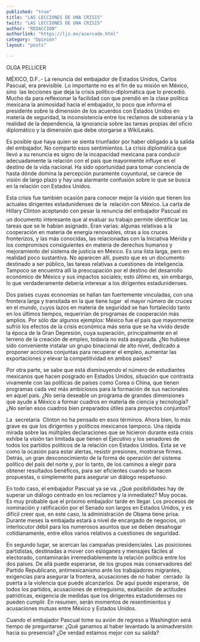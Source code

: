 ```yaml
---
published: "true"
title: "LAS LECCIONES DE UNA CRISIS"
twitt: "LAS LECCIONES DE UNA CRISIS"
author: "REDACCION"
authorlink: "https://ljz.mx/acercade.html"
category: "Opinión"
layout: "posts"

---
```



  OLGA PELLICER



  MÉXICO, D.F..- La renuncia del embajador de Estados Unidos, Carlos Pascual, era previsible. Lo importante no es el fin de su misión en México, sino  las lecciones que deja la crisis político-diplomática que lo precedió. Mucho da para reflexionar la facilidad con que prendió en la clase política mexicana la animosidad hacia el embajador, lo poco que informa el presidente sobre la dimensión de los acuerdos con Estados Unidos en materia de seguridad, la inconsistencia entre los reclamos de soberanía y la realidad de la dependencia, la ignorancia sobre las tareas propias del oficio diplomático y la dimensión que debe otorgarse a WikiLeaks.



  Es posible que haya quien se sienta triunfador por haber obligado a la salida del embajador. No comparto esos sentimientos. La crisis diplomática que llevó a su renuncia es signo de la incapacidad mexicana para conducir adecuadamente la relación con el país que mayormente influye en el destino de la vida nacional. Ha sido oportunidad para tomar conciencia de hasta dónde domina la percepción puramente coyuntural, se carece de visión de largo plazo y hay una alarmante confusión sobre lo que se busca en la relación con Estados Unidos.



  Esta crisis fue también ocasión para conocer mejor la visión que tienen los actuales dirigentes estadunidenses de la  relación con México. La carta de Hillary Clinton aceptando con pesar la renuncia del embajador Pascual es un documento interesante que al evaluar su trabajo permite identificar las tareas que se le habían asignado. Eran varias: algunas relativas a la cooperación en materia de energía renovables, otras a los cruces fronterizos, y las más conocidas, las relacionadas con la Iniciativa Mérida y los compromisos consiguientes en materia de derechos humanos y mejoramiento del sistema de justicia en México. Es una lista larga, pero en realidad poco sustantiva. No aparecen allí, puesto que es un documento  destinado a ser público, las tareas relativas a cuestiones de inteligencia. Tampoco se encuentra allí la preocupación por el destino del desarrollo económico de México y sus impactos sociales; esto último es, sin embargo, lo que verdaderamente debería interesar a los dirigentes estadunidenses.



  Dos países cuyas economías se hallan tan fuertemente vinculadas, con una frontera larga y transitada en la que tiene lugar  el mayor número de cruces en el mundo, cuyos lazos en materia de seguridad se han fortalecido tanto en los últimos tiempos, requerirían de programas de cooperación más amplios. Por sólo dar algunos ejemplos: México fue el país que mayormente sufrió los efectos de la crisis económica más seria que se ha vivido desde la época de la Gran Depresión, cuya superación, principalmente en el terreno de la creación de empleo, todavía no está asegurada. ¿No hubiese sido conveniente instalar un grupo binacional de alto nivel, dedicado a proponer acciones conjuntas para recuperar el empleo, aumentar las exportaciones y elevar la competitividad en ambos países?



  Por otra parte, se sabe que está disminuyendo el número de estudiantes mexicanos que hacen posgrado en Estados Unidos, situación que contrasta vivamente con las políticas de países como Corea o China, que tienen programas cada vez más ambiciosos para la formación de sus nacionales en aquel país. ¿No sería deseable un programa de grandes dimensiones que ayude a México a formar cuadros en materia de ciencia y tecnología? ¿No serían esos cuadros bien preparados útiles para proyectos conjuntos?



  La  secretaria  Clinton no ha pensado en esos términos. Ahora bien, lo más grave es que los dirigentes y políticos mexicanos tampoco. Una rápida mirada sobre las múltiples declaraciones que se hicieron durante esta crisis exhibe la visión tan limitada que tienen el Ejecutivo y los senadores de todos los partidos políticos de la relación con Estados Unidos. Esta se ve como la ocasión para estar alertas, resistir presiones, mostrarse firmes. Detrás, un gran desconocimiento de la forma de operación del sistema político del país del norte y, por lo tanto, de los caminos a elegir para obtener resultados benéficos, para ser eficientes cuando se hacen propuestas, o simplemente para asegurar un diálogo respetuoso.



  En todo caso, el embajador Pascual ya se va. ¿Qué posibilidades hay de superar un diálogo centrado en los reclamos y la inmediatez? Muy pocas. Es muy probable que el próximo embajador tarde en llegar. Los procesos de nominación y ratificación por el Senado son largos en Estados Unidos, y es difícil creer que, en este caso, la administración de Obama tiene prisa. Durante meses la embajada estará a nivel de encargado de negocios, un interlocutor débil para los numerosos asuntos que se deben desahogar cotidianamente, entre ellos varios relativos a cuestiones de seguridad.



  En segundo lugar, se acercan las campañas presidenciales. Las posiciones partidistas, destinadas a mover con eslóganes y mensajes fáciles al electorado, contaminarán irremediablemente la relación política entre los dos países. De allá puede esperarse, de los grupos más conservadores del Partido Republicano, antimexicanismo ante los trabajadores migrantes, exigencias para asegurar la frontera, acusaciones de no haber  cerrado  la puerta a la violencia que puede alcanzarlos. De aquí puede esperarse,  de todos los partidos, acusaciones de entreguismo, exaltación  de actitudes patrióticas, exigencia de medidas que los dirigentes estadunidenses no pueden cumplir. En resumen, serán momentos de resentimientos y acusaciones mutuas entre México y Estados Unidos.



  Cuando el embajador Pascual tome su avión de regreso a Washington será tiempo de preguntarse: ¿Qué ganamos al haber levantado la animadversión hacia su presencia? ¿De verdad estamos mejor con su salida?


